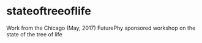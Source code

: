 # stateoftreeoflife
Work from the Chicago (May, 2017) FuturePhy sponsored workshop on the state of the tree of life
